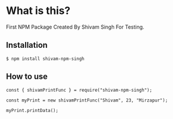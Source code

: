 # What is this?

First NPM Package Created By Shivam Singh For Testing.

## Installation

```
$ npm install shivam-npm-singh
```

## How to use

```
const { shivamPrintFunc } = require("shivam-npm-singh");

const myPrint = new shivamPrintFunc("Shivam", 23, "Mirzapur");

myPrint.printData();

```
